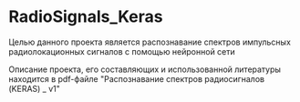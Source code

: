 # RadioSignals_Keras
 
Целью данного проекта является распознавание спектров импульсных радиолокационных сигналов с помощью нейронной сети

Описание проекта, его составляющих и использованной литературы находится в pdf-файле "Распознавание спектров радиосигналов (KERAS) _ v1"
